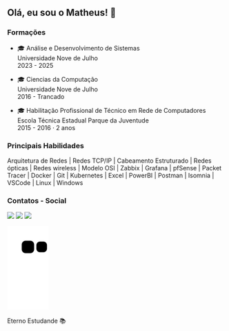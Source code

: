 ## Olá, eu sou o Matheus! 👋

### Formações
- 🎓 Análise e Desenvolvimento de Sistemas\
     Universidade Nove de Julho\
     2023 - 2025

- 🎓 Ciencias da Computação\
     Universidade Nove de Julho\
     2016 - Trancado

- 🎓 Habilitação Profissional de Técnico em Rede de Computadores\
     Escola Técnica Estadual Parque da Juventude\
     2015 - 2016 · 2 anos

### Principais Habilidades
Arquitetura de Redes | Redes TCP/IP | Cabeamento Estruturado | Redes ópticas | Redes wireless | Modelo OSI | Zabbix | Grafana | pfSense | Packet Tracer | Docker | Git | Kubernetes | Excel | PowerBI | Postman | Isomnia | VSCode | Linux | Windows

### Contatos - Social 
<div> 
  <a href="https://www.instagram.com/matt_theuz/" target="_blank"><img src="https://img.shields.io/badge/-Instagram-%23E4405F?style=for-the-badge&logo=instagram&logoColor=white" target="_blank"></a>
  <a href = "mailto:matheusfarias.martins97@gmail.com"><img src="https://img.shields.io/badge/-Gmail-%23333?style=for-the-badge&logo=gmail&logoColor=white" target="_blank"></a>
  <a href="https://www.linkedin.com/in/matheus-martins-68063b21b/" target="_blank"><img src="https://img.shields.io/badge/-LinkedIn-%230077B5?style=for-the-badge&logo=linkedin&logoColor=white" target="_blank"></a> 

  ![Snake animation](https://github.com/rafaballerini/rafaballerini/blob/output/github-contribution-grid-snake.svg)

</div>
<p>Eterno Estudande 📚</p>
